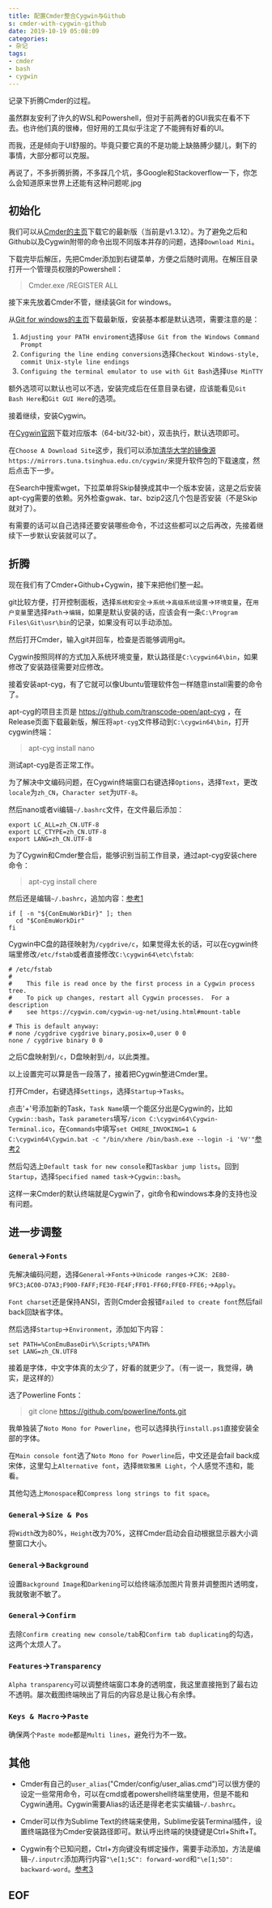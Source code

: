 ```yaml
---
title: 配置Cmder整合Cygwin与Github
s: cmder-with-cygwin-github
date: 2019-10-19 05:08:09
categories:
- 杂记
tags:
- cmder
- bash
- cygwin
---
```


记录下折腾Cmder的过程。

虽然群友安利了许久的WSL和Powershell，但对于前两者的GUI我实在看不下去。也许他们真的很棒，但好用的工具似乎注定了不能拥有好看的UI。

而我，还是倾向于UI舒服的。毕竟只要它真的不是功能上缺胳膊少腿儿，剩下的事情，大部分都可以克服。

再说了，不多折腾折腾，不多踩几个坑，多Google和Stackoverflow一下，你怎么会知道原来世界上还能有这种问题呢.jpg
<!--more-->
## 初始化

我们可以从[Cmder的主页](https://cmder.net/)下载它的最新版（当前是v1.3.12）。为了避免之后和Github以及Cygwin附带的命令出现不同版本并存的问题，选择`Download Mini`。

下载完毕后解压，先把Cmder添加到右键菜单，方便之后随时调用。在解压目录打开一个管理员权限的Powershell：

> Cmder.exe /REGISTER ALL

接下来先放着Cmder不管，继续装Git for windows。

从[Git for windows的主页](https://gitforwindows.org/)下载最新版，安装基本都是默认选项，需要注意的是：

1. `Adjusting your PATH enviroment`选择`Use Git from the Windows Command Prompt`
2. `Configuring the line ending conversions`选择`Checkout Windows-style, commit Unix-style line endings`
3. `Configuing the terminal emulator to use with Git Bash`选择`Use MinTTY`

额外选项可以默认也可以不选，安装完成后在任意目录右键，应该能看见`Git Bash Here`和`Git GUI Here`的选项。

接着继续，安装Cygwin。

在[Cygwin官网](https://www.cygwin.com/)下载对应版本（64-bit/32-bit），双击执行，默认选项即可。

在`Choose A Download Site`这步，我们可以添加[清华大学的镜像源](https://mirror.tuna.tsinghua.edu.cn/help/cygwin/)`https://mirrors.tuna.tsinghua.edu.cn/cygwin/`来提升软件包的下载速度，然后点击下一步。

在Search中搜索wget，下拉菜单将Skip替换成其中一个版本安装，这是之后安装apt-cyg需要的依赖。另外检查gwak、tar、bzip2这几个包是否安装（不是Skip就对了）。

有需要的话可以自己选择还要安装哪些命令，不过这些都可以之后再改，先接着继续下一步默认安装就可以了。

## 折腾

现在我们有了Cmder+Github+Cygwin，接下来把他们整一起。

git比较方便，打开控制面板，选择`系统和安全`->`系统`->`高级系统设置`->`环境变量`，在`用户变量`里选择`Path`->`编辑`，如果是默认安装的话，应该会有一条`C:\Program Files\Git\usr\bin`的记录，如果没有可以手动添加。

然后打开Cmder，输入git并回车，检查是否能够调用git。

Cygwin按照同样的方式加入系统环境变量，默认路径是`C:\cygwin64\bin`，如果修改了安装路径需要对应修改。

接着安装apt-cyg，有了它就可以像Ubuntu管理软件包一样随意install需要的命令了。

apt-cyg的项目主页是 https://github.com/transcode-open/apt-cyg ，在Release页面下载最新版，解压将`apt-cyg`文件移动到`C:\cygwin64\bin`，打开cygwin终端：

> apt-cyg install nano

测试apt-cyg是否正常工作。

为了解决中文编码问题，在Cygwin终端窗口右键选择`Options`，选择`Text`，更改`locale`为`zh_CN`，`Character set`为`UTF-8`。

然后nano或者vi编辑`~/.bashrc`文件，在文件最后添加：

```~/.bashrc
export LC_ALL=zh_CN.UTF-8
export LC_CTYPE=zh_CN.UTF-8
export LANG=zh_CN.UTF-8
```

为了Cygwin和Cmder整合后，能够识别当前工作目录，通过apt-cyg安装chere命令：

> apt-cyg install chere

然后还是编辑`~/.bashrc`，追加内容：[参考1]

```~/.bashrc
if [ -n "${ConEmuWorkDir}" ]; then
  cd "$ConEmuWorkDir"
fi
```

Cygwin中C盘的路径映射为`/cygdrive/c`，如果觉得太长的话，可以在cygwin终端里修改`/etc/fstab`或者直接修改`C:\cygwin64\etc\fstab`:

```/etc/fstab
# /etc/fstab
#
#    This file is read once by the first process in a Cygwin process tree.
#    To pick up changes, restart all Cygwin processes.  For a description
#    see https://cygwin.com/cygwin-ug-net/using.html#mount-table

# This is default anyway:
# none /cygdrive cygdrive binary,posix=0,user 0 0
none / cygdrive binary 0 0
```

之后C盘映射到`/c`，D盘映射到`/d`，以此类推。

以上设置完可以算是告一段落了，接着把Cygwin整进Cmder里。

打开Cmder，右键选择`Settings`，选择`Startup`->`Tasks`。

点击'+'号添加新的Task，`Task Name`填一个能区分出是Cygwin的，比如`Cygwin::bash`，`Task parameters`填写`/icon C:\cygwin64\Cygwin-Terminal.ico`，在`Commands`中填写`set CHERE_INVOKING=1 & C:\cygwin64\Cygwin.bat -c "/bin/xhere /bin/bash.exe --login -i '%V'"`[参考2]

然后勾选上`Default task for new console`和`Taskbar jump lists`。回到`Startup`，选择`Specified named task`->`Cygwin::bash`。

这样一来Cmder的默认终端就是Cygwin了，git命令和windows本身的支持也没有问题。

## 进一步调整

### `General`->`Fonts`

先解决编码问题，选择`General`->`Fonts`->`Unicode ranges`->`CJK: 2E80-9FC3;AC00-D7A3;F900-FAFF;FE30-FE4F;FF01-FF60;FFE0-FFE6;`->`Apply`。

`Font charset`还是保持ANSI，否则Cmder会报错`Failed to create font`然后fail back回缺省字体。

然后选择`Startup`->`Environment`，添加如下内容：

```
set PATH=%ConEmuBaseDir%\Scripts;%PATH%
set LANG=zh_CN.UTF8
```

接着是字体，中文字体真的太少了，好看的就更少了。（有一说一，我觉得，确实，是这样的）

选了Powerline Fonts：

> git clone https://github.com/powerline/fonts.git

我单独装了`Noto Mono for Powerline`，也可以选择执行`install.ps1`直接安装全部的字体。

在`Main console font`选了`Noto Mono for Powerline`后，中文还是会fail back成宋体，这里勾上`Alternative font`，选择`微软雅黑 Light`，个人感觉不违和，能看。

其他勾选上`Monospace`和`Compress long strings to fit space`。

### `General`->`Size & Pos`

将`Width`改为80%，`Height`改为70%，这样Cmder启动会自动根据显示器大小调整窗口大小。

### `General`->`Background`

设置`Background Image`和`Darkening`可以给终端添加图片背景并调整图片透明度，我就敬谢不敏了。

### `General`->`Confirm`

去除`Confirm creating new console/tab`和`Confirm tab duplicating`的勾选，这两个太烦人了。

### `Features`->`Transparency`

`Alpha transparency`可以调整终端窗口本身的透明度，我这里直接拖到了最右边不透明。屡次截图终端映出了背后的内容总是让我心有余悸。

### `Keys & Macro`->`Paste`

确保两个`Paste mode`都是`Multi lines`，避免行为不一致。

## 其他

* Cmder有自己的`user_alias`("Cmder/config/user_alias.cmd")可以很方便的设定一些常用命令，可以在cmd或者powershell终端里使用，但是不能和Cygwin通用。Cygwin需要Alias的话还是得老老实实编辑`~/.bashrc`。

* Cmder可以作为Sublime Text的终端来使用，Sublime安装Terminal插件，设置终端路径为Cmder安装路径即可。默认呼出终端的快捷键是Ctrl+Shift+T。

* Cygwin有个已知问题，Ctrl+方向键没有绑定操作，需要手动添加，方法是编辑`~/.inputrc`添加两行内容`"\e[1;5C": forward-word`和`"\e[1;5D": backward-word`。[参考3]

## EOF

[参考1]:https://conemu.github.io/en/CygwinStartDir.html "cygwin, mingw, ConEmu and start up directory"

[参考2]:https://github.com/cmderdev/cmder/wiki/Integrating-Cygwin "Integrating Cygwin"

[参考3]:http://trumaze.blogspot.com/2011/04/how-to-configure-cygwin-to-use-ctrl.html "How to configure cygwin to use ctrl + arrow to move cursor forward / backward"


